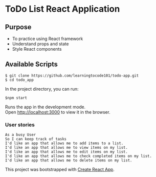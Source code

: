 # ToDo List React Application

## Purpose
- To practice using React framework 
- Understand props and state
- Style React components

## Available Scripts

`$ git clone https://github.com/learningtocode101/todo-app.git`  
`$ cd todo_app`

In the project directory, you can run:

`$npm start`

Runs the app in the development mode.<br>
Open [http://localhost:3000](http://localhost:3000) to view it in the browser.

### User stories
```
As a busy User  
So I can keep track of tasks  
I'd like an app that allows me to add items to a list.   
I'd like an app that allows me to view items on my list.  
I'd like an app that allows me to edit items on my list.
I'd like an app that allows me to check completed items on my list.  
I'd like an app that allows me to delete items on my list.  

```  

This project was bootstrapped with [Create React App](https://github.com/facebook/create-react-app).
